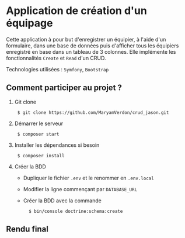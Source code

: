 # Application de création d'un équipage
Cette application à pour but d'enregistrer un équipier, à l'aide d'un formulaire, dans une base de données puis d'afficher tous les équipiers enregistré en base dans un tableau de 3 colonnes. Elle implémente les fonctionnalités `Create` et `Read` d'un CRUD.

Technologies utilisées : `Symfony`, `Bootstrap`

## Comment participer au projet ?

1. Git clone

        $ git clone https://github.com/MaryamVerdon/crud_jason.git

2. Démarrer le serveur

        $ composer start

3. Installer les dépendances si besoin

        $ composer install

4. Créer la BDD
    - Dupliquer le fichier `.env` et le renommer en `.env.local`
    - Modifier la ligne commençant par `DATABASE_URL`
    - Créer la BDD avec la commande
        
            $ bin/console doctrine:schema:create
    
  ## Rendu final
